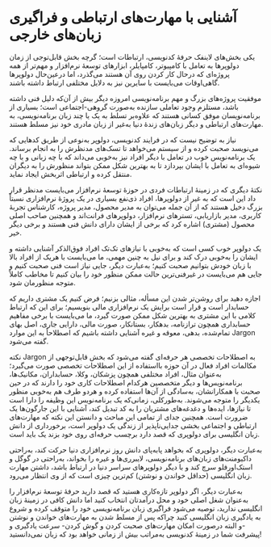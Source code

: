 # آشنایی با مهارت‌های ارتباطی و فراگیری زبان‌های خارجی

یکی بخش‌های لاینفک حرفه‌ٔ کدنویسی، ارتباطات است؛ گرچه بخش قابل‌توجی از زمان دولوپرها به تعامل با کامپیوتر، کامپایلر، ابزارهای توسعهٔ نرم‌افزار و مهم‌تر از همه پروژه‌ای که درحال کار کردن روی آن هستند می‌گذرد، اما درعین‌حال دولوپرها گاهی‌اوقات می‌بایست با سایرین نیز به دلایل مختلفی ارتباط داشته باشند.

موفقیت پروژه‌های بزرگ و مهم برنامه‌نویسی امروزه دیگر بیش از آن‌که دلیل فنی داشته باشد، مستلزم وجود تعاملی سازنده به‌صورت گروهی-اجتماعی است؛ بسیاری از برنامه‌نویسان موفق کسانی هستند که علاوه‌بر تسلط به یک یا چند زبان برنامه‌نویسی، به مهارت‌های ارتباطی و دیگر زبان‌های زندهٔ دنیا به‌غیر از زبان مادری خود نیز مسلط هستند.

نیاز به توضیح نیست که در فرایند کدنویسی، دولوپر به‌نوعی از طریق کدهایی که می‌نویسد صحبت کرده و از سیستم می‌خواهد تا تسک‌های مدنظرش را به انجام برساند. یک برنامه‌نویس خوب در تعامل با دیگر افراد نیز به‌خوبی می‌داند که با چه زبانی و با چه شیوه‌ای به تعامل با ایشان بپردازد تا به بهترین شکل ممکن بتواند منظورش را به دیگران منتقل کرده و ارتباطی اثربخش ایجاد نماید.

نکته‌ٔ دیگری که در زمینهٔ ارتباطات فردی در حوزهٔ توسعهٔ نرم‌افزار می‌بایست مدنظر قرار داد این است که به غیر از دولوپرها، افراد ذی‌نفع بسیاری در یک پروژهٔ نرم‌افزاری نسبتاً‌ بزرگ دخیل هستند که از آن جمله می‌توان به مدیر محصول، مدیر پروژه، کارشناس تجربهٔ کاربری، مدیر بازاریابی، تسترهای نرم‌افزار، دولوپرهای فرانت‌اند و همچنین صاحب اصلی محصول (مشتری) اشاره کرد که برخی از ایشان دارای دانش فنی هستند و برخی دیگر خیر.

یک دولوپر خوب کسی است که به‌خوبی با نیازهای تک‌تک افراد فوق‌الذکر آشنایی داشته و ایشان را به‌خوبی درک کند و برای نیل به چنین مهمی، ما می‌بایست با هریک از افراد بالا با زبان خودش بتوانیم صحبت کنیم؛ به‌عبارت دیگر، جایی نیاز است فنی صحبت کنیم و جایی هم می‌بایست در غیرفنی‌ترین حالت ممکن منظور خود را بیان کنیم تا مخاطب کاملاً متوجه منظورمان شود.

اجازه دهید برای روشن‌تر شدن این مسأله، مثالی بزنیم؛ فرض کنیم یک مشتری داریم که حسابدار است و قرار است برایش یک نرم‌افزاری مالی بنویسیم؛ برای این که ارتباط کلامی با این مشتری به بهترین شکل ممکن صورت گیرد، ما می‌بایست با برخی مفاهیم حسابداری همچون ترازنامه، بدهکار، بستانکار، صورت مالی، دارایی جاری، اصل بهای تمام‌شده، بدهی، معوقه و غیره آشنایی داشته باشیم که اصطلاحاً به این موارد Jargon گفته می‌شود.

نکته Jargon به اصطلاحات تخصصی هر حرفه‌ای گفته می‌شود که بخش قابل‌توجهی از مکالمات افراد فعال در آن حوزه بااستفاده از این اصطلاحات تخصصی صورت می‌گیرد؛ به‌عنوان مثال، افراد مختلفی همچون پزشکان، وکلا، حسابداران، مکانیک‌ها، برنامه‌نویس‌ها و دیگر متخصصین هرکدام اصطلاحات کاری خود را دارند که در حین صحبت با همکارانشان، به‌سادگی از آن‌ها استفاده کرده و هردو طرف هم به‌خوبی منظور یکدیگر را متوجه می‌شوند.
به‌طور‌کلی، زمانی‌که یک برنامه‌نویس این وظیفه را دارا است تا نیازها، ایده‌ها و دغدغه‌های مشتریان را به کد تبدیل کند، آشنایی با این جارگون‌ها یک ضرورت است. همچنین جدای از تمامی این مباحث و دانستن این نکته که مهارت‌های ارتباطی و اجتماعی بخشی جدایی‌ناپذیر از زندگی یک دولوپر است، برخورداری از دانش زبان انگلیسی برای دولوپری که قصد دارد برچسب حرفه‌ای روی خود بزند یک باید است.

به‌عبارت دیگر، دولوپری که بخواهد پابه‌پای دانش روز نرم‌افزاری دنیا حرکت کند، به‌راحتی داکیومنت‌های زبان‌های برنامه‌نویسی، لایبرری‌ها و غیره را بخواند، به‌راحتی در گوگل و استک‌اورفلو سرچ کند و با دیگر دولوپرهای سراسر دنیا در ارتباط باشد، داشتن مهارت زبان انگلیسی (حداقل خواندن و نوشتن) کم‌ترین چیزی است که از وی انتظار می‌رود.

به‌عبارت دیگر، اگر دولوپر تازه‌کاری هستید که قصد دارید حرفه‌ٔ توسعه‌ٔ نرم‌افزار را به‌عنوان شغل اصلی خود و محل درآمدتان انتخاب کنید اما دانش کافی در زمینهٔ زبان انگلیسی ندارید، توصیه می‌شود فراگیری زبان برنامه‌نویسی خود را متوقف کرده و شروع به یادگیری زبان انگلیسی کنید چراکه پس از مسلط شدن به مهارت‌های خواندن و نوشتن -و البته درصورت امکان مهارت‌های صحبت کردن و گوش کردن- سرعت یادگیری و پیشرفت شما در زمینهٔ کدنویسی به‌مراتب بیش از زمانی خواهد بود که زبان نمی‌دانستید!
